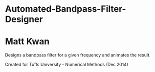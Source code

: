 # Automated-Bandpass-Filter-Designer
# Matt Kwan
Designs a bandpass filter for a given frequency and animates the result. 

Created for Tufts University - Numerical Methods (Dec 2014)
